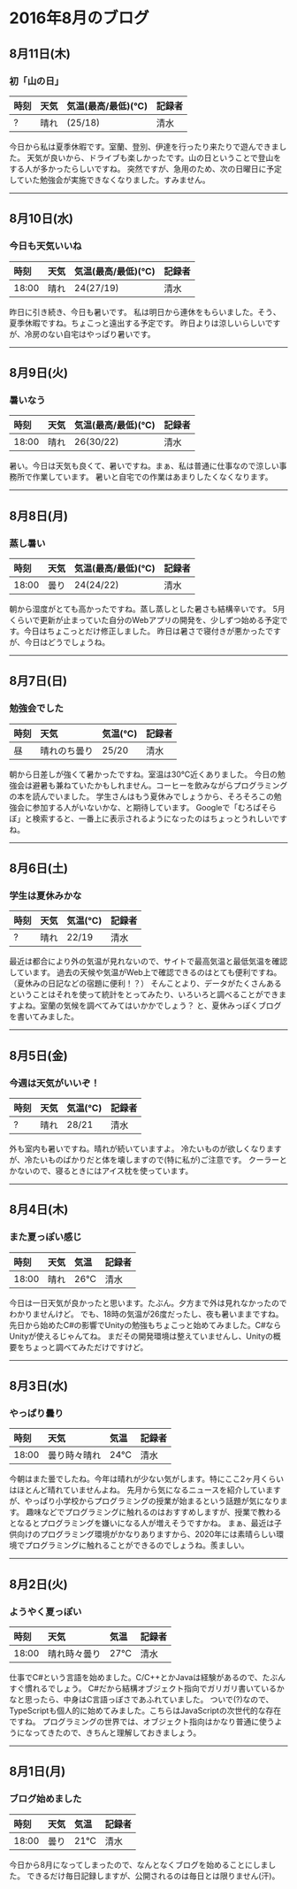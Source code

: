 # 2016年8月のブログ

## 8月11日(木)

### 初「山の日」

| 時刻 | 天気 | 気温(最高/最低)(℃) | 記録者 |
| :---- | :---- | :---- | :---- |
| ? | 晴れ | (25/18) | 清水 |

今日から私は夏季休暇です。室蘭、登別、伊達を行ったり来たりで遊んできました。
天気が良いから、ドライブも楽しかったです。山の日ということで登山をする人が多かったらしいですね。
突然ですが、急用のため、次の日曜日に予定していた勉強会が実施できなくなりました。すみません。

----
## 8月10日(水)

### 今日も天気いいね

| 時刻 | 天気 | 気温(最高/最低)(℃) | 記録者 |
| :---- | :---- | :---- | :---- |
| 18:00 | 晴れ | 24(27/19) | 清水 |

昨日に引き続き、今日も暑いです。
私は明日から連休をもらいました。そう、夏季休暇ですね。ちょこっと遠出する予定です。
昨日よりは涼しいらしいですが、冷房のない自宅はやっぱり暑いです。

----
## 8月9日(火)

### 暑いなう

| 時刻 | 天気 | 気温(最高/最低)(℃) | 記録者 |
| :---- | :---- | :---- | :---- |
| 18:00 | 晴れ | 26(30/22) | 清水 |

暑い。今日は天気も良くて、暑いですね。まぁ、私は普通に仕事なので涼しい事務所で作業しています。
暑いと自宅での作業はあまりしたくなくなります。

----
## 8月8日(月)

### 蒸し暑い

| 時刻 | 天気 | 気温(最高/最低)(℃) | 記録者 |
| :---- | :---- | :---- | :---- |
| 18:00 | 曇り | 24(24/22) | 清水 |

朝から湿度がとても高かったですね。蒸し蒸しとした暑さも結構辛いです。
5月くらいで更新が止まっていた自分のWebアプリの開発を、少しずつ始める予定です。今日はちょこっとだけ修正しました。
昨日は暑さで寝付きが悪かったですが、今日はどうでしょうね。

----
## 8月7日(日)

### 勉強会でした

| 時刻 | 天気 | 気温(℃) | 記録者 |
| :---- | :---- | :---- | :---- |
| 昼 | 晴れのち曇り | 25/20 | 清水 |

朝から日差しが強くて暑かったですね。室温は30℃近くありました。
今日の勉強会は避暑も兼ねていたかもしれません。コーヒーを飲みながらプログラミングの本を読んでいました。
学生さんはもう夏休みでしょうから、そろそろこの勉強会に参加する人がいないかな、と期待しています。
Googleで「むろぱそらぼ」と検索すると、一番上に表示されるようになったのはちょっとうれしいですね。

----
## 8月6日(土)

### 学生は夏休みかな

| 時刻 | 天気 | 気温(℃) | 記録者 |
| :---- | :---- | :---- | :---- |
| ? | 晴れ | 22/19 | 清水 |

最近は都合により外の気温が見れないので、サイトで最高気温と最低気温を確認しています。
過去の天候や気温がWeb上で確認できるのはとても便利ですね。（夏休みの日記などの宿題に便利！？）
そんことより、データがたくさんあるということはそれを使って統計をとってみたり、いろいろと調べることができますよね。室蘭の気候を調べてみてはいかかでしょう？
と、夏休みっぽくブログを書いてみました。

----
## 8月5日(金)

### 今週は天気がいいぞ！

| 時刻 | 天気 | 気温(℃) | 記録者 |
| :---- | :---- | :---- | :---- |
| ? | 晴れ | 28/21 | 清水 |

外も室内も暑いですね。晴れが続いていますよ。
冷たいものが欲しくなりますが、冷たいものばかりだと体を壊しますので(特に私が)ご注意です。
クーラーとかないので、寝るときにはアイス枕を使っています。

----
## 8月4日(木)

### また夏っぽい感じ

| 時刻 | 天気 | 気温 | 記録者 |
| :---- | :---- | :---- | :---- |
| 18:00 | 晴れ | 26℃ | 清水 |

今日は一日天気が良かったと思います。たぶん。夕方まで外は見れなかったのでわかりませんけど。
でも、18時の気温が26度だったし、夜も暑いままですね。
先日から始めたC#の影響でUnityの勉強もちょこっと始めてみました。C#ならUnityが使えるじゃんてね。
まだその開発環境は整えていませんし、Unityの概要をちょっと調べてみただけですけど。

----
## 8月3日(水)

### やっぱり曇り

| 時刻 | 天気 | 気温 | 記録者 |
| :---- | :---- | :---- | :---- |
| 18:00 | 曇り時々晴れ | 24℃ | 清水 |

今朝はまた曇でしたね。今年は晴れが少ない気がします。特にここ2ヶ月くらいはほとんど晴れていませんよね。
先月から気になるニュースを紹介していますが、やっぱり小学校からプログラミングの授業が始まるという話題が気になります。
趣味などでプログラミングに触れるのはおすすめしますが、授業で教わるとなるとプログラミングを嫌いになる人が増えそうですかね。
まぁ、最近は子供向けのプログラミング環境がかなりありますから、2020年には素晴らしい環境でプログラミングに触れることができるのでしょうね。羨ましい。

----
## 8月2日(火)

### ようやく夏っぽい

| 時刻 | 天気 | 気温 | 記録者 |
| :---- | :---- | :---- | :---- |
| 18:00 | 晴れ時々曇り | 27℃ | 清水 |

仕事でC#という言語を始めました。C/C++とかJavaは経験があるので、たぶんすぐ慣れるでしょう。
C#だから結構オブジェクト指向でガリガリ書いているかなと思ったら、中身はC言語っぽさであふれていました。
ついで(?)なので、TypeScriptも個人的に始めてみました。こちらはJavaScriptの次世代的な存在ですね。
プログラミングの世界では、オブジェクト指向はかなり普通に使うようになってきたので、きちんと理解しておきましょう。

----
## 8月1日(月)

### ブログ始めました

| 時刻 | 天気 | 気温 | 記録者 |
| :---- | :---- | :---- | :---- |
| 18:00 | 曇り | 21℃ | 清水 |

今日から8月になってしまったので、なんとなくブログを始めることにしました。
できるだけ毎日記録しますが、公開されるのは毎日とは限りません(汗)。
